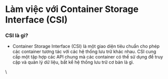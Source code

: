 # Làm việc với Container Storage Interface (CSI)

### CSI là gì? 

* Container Storage Interface (CSI) là một giao diện tiêu chuẩn cho phép các container tương tác với các hệ thống lưu trữ khác nhau. CSI cung cấp một tập hợp các API chung mà các container có thể sử dụng để truy cập và quản lý dữ liệu, bất kể hệ thống lưu trữ cơ bản là gì.

\
